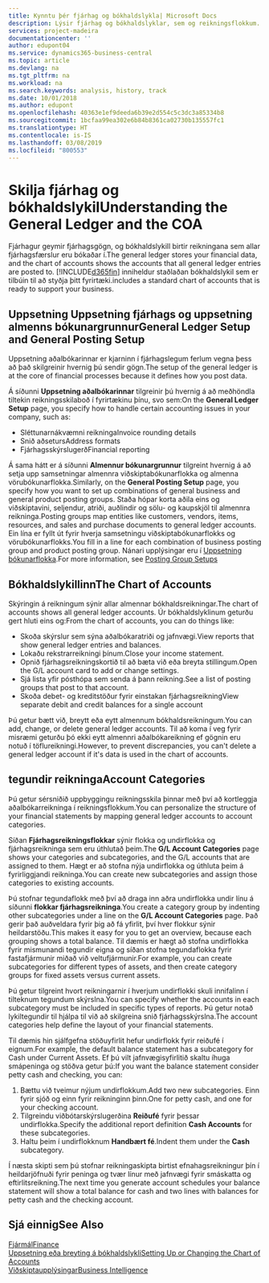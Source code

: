 ```yaml
---
title: Kynntu þér fjárhag og bókhaldslykla| Microsoft Docs
description: Lýsir fjárhag og bókhaldslyklar, sem og reikningsflokkum.
services: project-madeira
documentationcenter: ''
author: edupont04
ms.service: dynamics365-business-central
ms.topic: article
ms.devlang: na
ms.tgt_pltfrm: na
ms.workload: na
ms.search.keywords: analysis, history, track
ms.date: 10/01/2018
ms.author: edupont
ms.openlocfilehash: 40363e1ef9deeda6b39e2d554c5c3dc3a85334b8
ms.sourcegitcommit: 1bcfaa99ea302e6b84b8361ca02730b135557fc1
ms.translationtype: HT
ms.contentlocale: is-IS
ms.lasthandoff: 03/08/2019
ms.locfileid: "800553"
---
```

# <a name="understanding-the-general-ledger-and-the-coa"></a><span data-ttu-id="f7953-103">Skilja fjárhag og bókhaldslykil</span><span class="sxs-lookup"><span data-stu-id="f7953-103">Understanding the General Ledger and the COA</span></span>
<span data-ttu-id="f7953-104">Fjárhagur geymir fjárhagsgögn,  og bókhaldslykill birtir reikningana sem allar fjárhagsfærslur eru bókaðar í.</span><span class="sxs-lookup"><span data-stu-id="f7953-104">The general ledger stores your financial data, and the chart of accounts shows the accounts that all general ledger entries are posted to.</span></span> [!INCLUDE[d365fin](includes/d365fin_md.md)] <span data-ttu-id="f7953-105">inniheldur staðlaðan bókhaldslykil sem er tilbúin til að styðja þitt fyrirtæki.</span><span class="sxs-lookup"><span data-stu-id="f7953-105">includes a standard chart of accounts that is ready to support your business.</span></span>

## <a name="general-ledger-setup-and-general-posting-setup"></a><span data-ttu-id="f7953-106">Uppsetning Uppsetning fjárhags og uppsetning almenns bókunargrunnur</span><span class="sxs-lookup"><span data-stu-id="f7953-106">General Ledger Setup and General Posting Setup</span></span>
<span data-ttu-id="f7953-107">Uppsetning aðalbókarinnar er kjarninn í fjárhagslegum ferlum vegna þess að það skilgreinir hvernig þú sendir gögn.</span><span class="sxs-lookup"><span data-stu-id="f7953-107">The setup of the general ledger is at the core of financial processes because it defines how you post data.</span></span>  

<span data-ttu-id="f7953-108">Á síðunni **Uppsetning aðalbókarinnar** tilgreinir þú hvernig á að meðhöndla tiltekin reikningsskilaboð í fyrirtækinu þínu, svo sem:</span><span class="sxs-lookup"><span data-stu-id="f7953-108">On the **General Ledger Setup** page, you specify how to handle certain accounting issues in your company, such as:</span></span>  

* <span data-ttu-id="f7953-109">Sléttunarnákvæmni reikninga</span><span class="sxs-lookup"><span data-stu-id="f7953-109">Invoice rounding details</span></span>  
* <span data-ttu-id="f7953-110">Snið aðseturs</span><span class="sxs-lookup"><span data-stu-id="f7953-110">Address formats</span></span>  
* <span data-ttu-id="f7953-111">Fjárhagsskýrslugerð</span><span class="sxs-lookup"><span data-stu-id="f7953-111">Financial reporting</span></span>  

<span data-ttu-id="f7953-112">Á sama hátt er á síðunni **Almennur bókunargrunnur** tilgreint hvernig á að setja upp samsetningar almennra viðskiptabókunarflokka og almenna vörubókunarflokka.</span><span class="sxs-lookup"><span data-stu-id="f7953-112">Similarly, on the **General Posting Setup** page, you specify how you want to set up combinations of general business and general product posting groups.</span></span> <span data-ttu-id="f7953-113">Staða hópar korta aðila eins og viðskiptavini, seljendur, atriði, auðlindir og sölu- og kaupskjöl til almennra reikninga.</span><span class="sxs-lookup"><span data-stu-id="f7953-113">Posting groups map entities like customers, vendors, items, resources, and sales and purchase documents to general ledger accounts.</span></span> <span data-ttu-id="f7953-114">Ein lína er fyllt út fyrir hverja samsetningu viðskiptabókunarflokks og vörubókunarflokks.</span><span class="sxs-lookup"><span data-stu-id="f7953-114">You fill in a line for each combination of business posting group and product posting group.</span></span> <span data-ttu-id="f7953-115">Nánari upplýsingar eru í [Uppsetning bókunarflokka](finance-posting-groups.md).</span><span class="sxs-lookup"><span data-stu-id="f7953-115">For more information, see [Posting Group Setups](finance-posting-groups.md)</span></span>  

## <a name="the-chart-of-accounts"></a><span data-ttu-id="f7953-116">Bókhaldslykillinn</span><span class="sxs-lookup"><span data-stu-id="f7953-116">The Chart of Accounts</span></span>
<span data-ttu-id="f7953-117">Skýringin á reikningum sýnir allar almennar bókhaldsreikningar.</span><span class="sxs-lookup"><span data-stu-id="f7953-117">The chart of accounts shows all general ledger accounts.</span></span> <span data-ttu-id="f7953-118">Úr bókhaldslyklinum geturðu gert hluti eins og:</span><span class="sxs-lookup"><span data-stu-id="f7953-118">From the chart of accounts, you can do things like:</span></span>  

* <span data-ttu-id="f7953-119">Skoða skýrslur sem sýna aðalbókaratriði og jafnvægi.</span><span class="sxs-lookup"><span data-stu-id="f7953-119">View reports that show general ledger entries and balances.</span></span>  
* <span data-ttu-id="f7953-120">Lokaðu rekstrarreikningi þínum.</span><span class="sxs-lookup"><span data-stu-id="f7953-120">Close your income statement.</span></span>  
* <span data-ttu-id="f7953-121">Opnið fjárhagsreikningskortið til að bæta við eða breyta stillingum.</span><span class="sxs-lookup"><span data-stu-id="f7953-121">Open the G/L account card to add or change settings.</span></span>  
* <span data-ttu-id="f7953-122">Sjá lista yfir pósthópa sem senda á þann reikning.</span><span class="sxs-lookup"><span data-stu-id="f7953-122">See a list of posting groups that post to that account.</span></span>
* <span data-ttu-id="f7953-123">Skoða debet- og kreditstöður fyrir einstakan fjárhagsreikning</span><span class="sxs-lookup"><span data-stu-id="f7953-123">View separate debit and credit balances for a single account</span></span>  

<span data-ttu-id="f7953-124">Þú getur bætt við, breytt eða eytt almennum bókhaldsreikningum.</span><span class="sxs-lookup"><span data-stu-id="f7953-124">You can add, change, or delete general ledger accounts.</span></span> <span data-ttu-id="f7953-125">Til að koma í veg fyrir misræmi geturðu þó ekki eytt almennri aðalbókareikning ef gögnin eru notuð í töflureikningi.</span><span class="sxs-lookup"><span data-stu-id="f7953-125">However, to prevent discrepancies, you can't delete a general ledger account if it's data is used in the chart of accounts.</span></span>  

## <a name="account-categories"></a><span data-ttu-id="f7953-126">tegundir reikninga</span><span class="sxs-lookup"><span data-stu-id="f7953-126">Account Categories</span></span>
<span data-ttu-id="f7953-127">Þú getur sérsniðið uppbyggingu reikningsskila þinnar með því að kortleggja aðalbókarreikninga í reikningsflokkum.</span><span class="sxs-lookup"><span data-stu-id="f7953-127">You can personalize the structure of your financial statements by mapping general ledger accounts to account categories.</span></span>  

<span data-ttu-id="f7953-128">Síðan **Fjárhagsreikningsflokkar** sýnir flokka og undirflokka og fjárhagsreikninga sem eru úthlutað þeim.</span><span class="sxs-lookup"><span data-stu-id="f7953-128">The **G/L Account Categories** page shows your categories and subcategories, and the G/L accounts that are assigned to them.</span></span> <span data-ttu-id="f7953-129">Hægt er að stofna nýja undirflokka og úthluta þeim á fyrirliggjandi reikninga.</span><span class="sxs-lookup"><span data-stu-id="f7953-129">You can create new subcategories and assign those categories to existing accounts.</span></span>  

<span data-ttu-id="f7953-130">Þú stofnar tegundaflokk með því að draga inn aðra undirflokka undir línu á síðunni **flokkar fjárhagsreikninga**.</span><span class="sxs-lookup"><span data-stu-id="f7953-130">You create a category group by indenting other subcategories under a line on the **G/L Account Categories** page.</span></span> <span data-ttu-id="f7953-131">Það gerir það auðveldara fyrir þig að fá yfirlit, því hver flokkur sýnir heildarstöðu.</span><span class="sxs-lookup"><span data-stu-id="f7953-131">This makes it easy for you to get an overview, because each grouping shows a total balance.</span></span> <span data-ttu-id="f7953-132">Til dæmis er hægt að stofna undirflokka fyrir mismunandi tegundir eigna og síðan stofna tegundaflokka fyrir fastafjármunir miðað við veltufjármunir.</span><span class="sxs-lookup"><span data-stu-id="f7953-132">For example, you can create subcategories for different types of assets, and then create category groups for fixed assets versus current assets.</span></span>  

<span data-ttu-id="f7953-133">Þú getur tilgreint hvort reikningarnir í hverjum undirflokki skuli innifalinn í tilteknum tegundum skýrslna.</span><span class="sxs-lookup"><span data-stu-id="f7953-133">You can specify whether the accounts in each subcategory must be included in specific types of reports.</span></span> <span data-ttu-id="f7953-134">Þú getur notað lykiltegundir til hjálpa til við að skilgreina snið fjárhagsskýrslna.</span><span class="sxs-lookup"><span data-stu-id="f7953-134">The account categories help define the layout of your financial statements.</span></span>  

<span data-ttu-id="f7953-135">Til dæmis hin sjálfgefna stöðuyfirlit hefur undirflokk fyrir reiðufé í eignum.</span><span class="sxs-lookup"><span data-stu-id="f7953-135">For example, the default balance statement has a subcategory for Cash under Current Assets.</span></span> <span data-ttu-id="f7953-136">Ef þú vilt jafnvægisyfirlitið skaltu íhuga smápeninga og stöðva getur þú:</span><span class="sxs-lookup"><span data-stu-id="f7953-136">If you want the balance statement consider petty cash and checking, you can:</span></span>  

1. <span data-ttu-id="f7953-137">Bættu við tveimur nýjum undirflokkum.</span><span class="sxs-lookup"><span data-stu-id="f7953-137">Add two new subcategories.</span></span> <span data-ttu-id="f7953-138">Einn fyrir sjóð og einn fyrir reikninginn þinn.</span><span class="sxs-lookup"><span data-stu-id="f7953-138">One for petty cash, and one for your checking account.</span></span>  
2. <span data-ttu-id="f7953-139">Tilgreindu viðbótarskýrslugerðina **Reiðufé** fyrir þessar undirflokka.</span><span class="sxs-lookup"><span data-stu-id="f7953-139">Specify the additional report definition **Cash Accounts** for these subcategories.</span></span>  
3. <span data-ttu-id="f7953-140">Haltu þeim í undirflokknum **Handbært fé**.</span><span class="sxs-lookup"><span data-stu-id="f7953-140">Indent them under the **Cash** subcategory.</span></span>  

<span data-ttu-id="f7953-141">Í næsta skipti sem þú stofnar reikningaskipta birtist efnahagsreikningur þín í heildarjöfnuði fyrir peninga og tvær línur með jafnvægi fyrir smáskatta og eftirlitsreikning.</span><span class="sxs-lookup"><span data-stu-id="f7953-141">The next time you generate account schedules your balance statement will show a total balance for cash and two lines with balances for petty cash and the checking account.</span></span>  

## <a name="see-also"></a><span data-ttu-id="f7953-142">Sjá einnig</span><span class="sxs-lookup"><span data-stu-id="f7953-142">See Also</span></span>
[<span data-ttu-id="f7953-143">Fjármál</span><span class="sxs-lookup"><span data-stu-id="f7953-143">Finance</span></span>](finance.md)  
[<span data-ttu-id="f7953-144">Uppsetning eða breyting á bókhaldslykli</span><span class="sxs-lookup"><span data-stu-id="f7953-144">Setting Up or Changing the Chart of Accounts</span></span>](finance-setup-chart-accounts.md)  
[<span data-ttu-id="f7953-145">Viðskiptaupplýsingar</span><span class="sxs-lookup"><span data-stu-id="f7953-145">Business Intelligence</span></span>](bi.md)  
